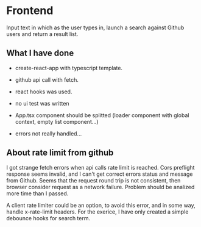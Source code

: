 # Frontend

Input text in which as the user types in, launch a search against Github users and return a result list.

## What I have done

- create-react-app with typescript template.
- github api call with fetch.
- react hooks was used.
- no ui test was written
- App.tsx component should be splitted (loader component with global context, empty list component...)

- errors not really handled...


## About rate limit from github

I got strange fetch errors when api calls rate limit is reached. Cors preflight response seems invalid, and I can't get correct errors status and message from Github. Seems that the request round trip is not consistent, then browser consider request as a network failure. Problem should be analized more time than I passed.

A client rate limiter  could be an option, to avoid this error, and in some way, handle x-rate-limit headers. For the exerice, I have only created a simple debounce hooks for search term.
